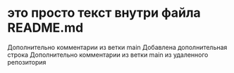 # это просто текст внутри файла README.md
Дополнительно комментарии из ветки main
Добавлена дополнительная строка
Дополнительно комментарии из ветки main из удаленного репозитория
